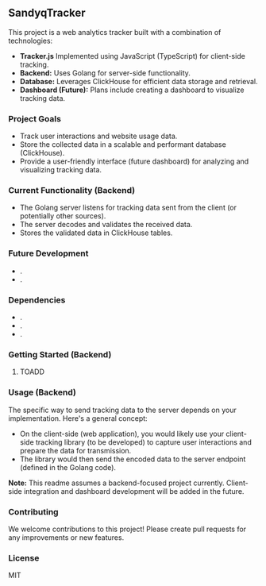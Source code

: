## SandyqTracker

This project is a web analytics tracker built with a combination of technologies:

* **Tracker.js** Implemented using JavaScript (TypeScript) for client-side tracking.
* **Backend:** Uses Golang for server-side functionality.
* **Database:** Leverages ClickHouse for efficient data storage and retrieval.
* **Dashboard (Future):** Plans include creating a dashboard to visualize tracking data.

### Project Goals

* Track user interactions and website usage data.
* Store the collected data in a scalable and performant database (ClickHouse).
* Provide a user-friendly interface (future dashboard) for analyzing and visualizing tracking data.

### Current Functionality (Backend)

* The Golang server listens for tracking data sent from the client (or potentially other sources).
* The server decodes and validates the received data.
* Stores the validated data in ClickHouse tables.

### Future Development

* .
* .

### Dependencies

* .
* .
* .

### Getting Started (Backend)

1. TOADD

### Usage (Backend)

The specific way to send tracking data to the server depends on your implementation. Here's a general concept:

* On the client-side (web application), you would likely use your client-side tracking library (to be developed) to capture user interactions and prepare the data for transmission.
* The library would then send the encoded data to the server endpoint (defined in the Golang code).

**Note:** This readme assumes a backend-focused project currently. Client-side integration and dashboard development will be added in the future.

### Contributing

We welcome contributions to this project! Please create pull requests for any improvements or new features.

### License

MIT
